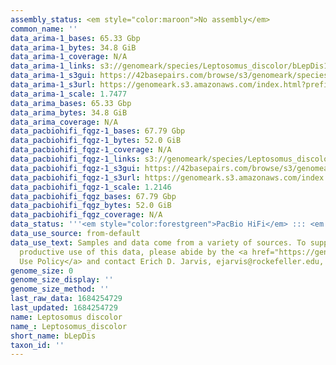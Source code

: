 ```yaml
---
assembly_status: <em style="color:maroon">No assembly</em>
common_name: ''
data_arima-1_bases: 65.33 Gbp
data_arima-1_bytes: 34.8 GiB
data_arima-1_coverage: N/A
data_arima-1_links: s3://genomeark/species/Leptosomus_discolor/bLepDis1/genomic_data/arima/<br>
data_arima-1_s3gui: https://42basepairs.com/browse/s3/genomeark/species/Leptosomus_discolor/bLepDis1/genomic_data/arima/
data_arima-1_s3url: https://genomeark.s3.amazonaws.com/index.html?prefix=species/Leptosomus_discolor/bLepDis1/genomic_data/arima/
data_arima-1_scale: 1.7477
data_arima_bases: 65.33 Gbp
data_arima_bytes: 34.8 GiB
data_arima_coverage: N/A
data_pacbiohifi_fqgz-1_bases: 67.79 Gbp
data_pacbiohifi_fqgz-1_bytes: 52.0 GiB
data_pacbiohifi_fqgz-1_coverage: N/A
data_pacbiohifi_fqgz-1_links: s3://genomeark/species/Leptosomus_discolor/bLepDis1/genomic_data/pacbio_hifi/<br>
data_pacbiohifi_fqgz-1_s3gui: https://42basepairs.com/browse/s3/genomeark/species/Leptosomus_discolor/bLepDis1/genomic_data/pacbio_hifi/
data_pacbiohifi_fqgz-1_s3url: https://genomeark.s3.amazonaws.com/index.html?prefix=species/Leptosomus_discolor/bLepDis1/genomic_data/pacbio_hifi/
data_pacbiohifi_fqgz-1_scale: 1.2146
data_pacbiohifi_fqgz_bases: 67.79 Gbp
data_pacbiohifi_fqgz_bytes: 52.0 GiB
data_pacbiohifi_fqgz_coverage: N/A
data_status: '''<em style="color:forestgreen">PacBio HiFi</em> ::: <em style="color:forestgreen">Arima</em>'''
data_use_source: from-default
data_use_text: Samples and data come from a variety of sources. To support fair and
  productive use of this data, please abide by the <a href="https://genome10k.soe.ucsc.edu/data-use-policies/">Data
  Use Policy</a> and contact Erich D. Jarvis, ejarvis@rockefeller.edu, with any questions.
genome_size: 0
genome_size_display: ''
genome_size_method: ''
last_raw_data: 1684254729
last_updated: 1684254729
name: Leptosomus discolor
name_: Leptosomus_discolor
short_name: bLepDis
taxon_id: ''
---
```

